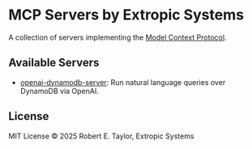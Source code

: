 # MCP Servers by Extropic Systems

A collection of servers implementing the [Model Context Protocol](https://github.com/modelcontextprotocol).

## Available Servers

- [openai-dynamodb-server](./openai-dynamodb-server): Run natural language queries over DynamoDB via OpenAI.

## License

MIT License © 2025 Robert E. Taylor, Extropic Systems

